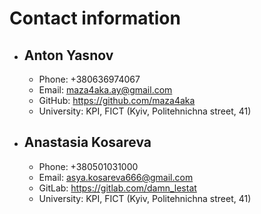 # Contact information

* ## Anton Yasnov
  * Phone: +380636974067
  * Email: maza4aka.ay@gmail.com
  * GitHub: https://github.com/maza4aka
  * University: KPI, FICT (Kyiv, Politehnichna street, 41)
  
* ## Anastasia Kosareva
  * Phone: +380501031000
  * Email: asya.kosareva666@gmail.com
  * GitLab: https://gitlab.com/damn_lestat
  * University: KPI, FICT (Kyiv, Politehnichna street, 41)
